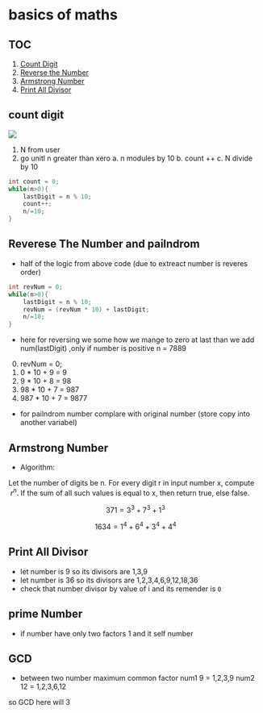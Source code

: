 # basics of maths

## TOC

1. [Count Digit](#count-digit)
2. [Reverse the Number](#reverese-the-number)
3. [Armstrong Number](#armstrong-number)
4. [Print All Divisor](#print-all-divisor)

## count digit

![](https://cdn.discordapp.com/attachments/1242484160547913860/1242484254332682291/diagram-export-21-5-2024-7_56_56-pm.png?ex=664e0122&is=664cafa2&hm=87a0e0cff204cf0894611dc8662fc71c2f8583fbd46666482dea106bec548a0c&)

1. N from user
2. go unitl n greater than xero
   a. n modules by 10
   b. count ++
   c. N divide by 10

```cpp
int count = 0;
while(n>0){
    lastDigit = n % 10;
    count++;
    n/=10;
}
```

## Reverese The Number and pailndrom

- half of the logic from above code (due to extreact number is reveres order)

```cpp
int revNum = 0;
while(n>0){
    lastDigit = n % 10;
    revNum = (revNum * 10) + lastDigit;
    n/=10;
}
```

- here for reversing we some how we mange to zero at last than we add num(lastDigit) ,only if number is positive
  n = 7889

0. revNum = 0;
1. 0 \* 10 + 9 = 9
2. 9 \* 10 + 8 = 98
3. 98 \* 10 + 7 = 987
4. 987 \* 10 + 7 = 9877

- for pailndrom number complare with original number (store copy into another variabel)

## Armstrong Number

- Algorithm:

Let the number of digits be n.
For every digit r in input number x, compute $\ r^{n}$.
If the sum of all such values is equal to x, then return true, else false.

$$
371= 3 ^ {3} + 7 ^ {3} + 1 ^ {3}
$$

$$
1634 = 1 ^ {4} + 6 ^ {4} + 3 ^ {4} + 4 ^ {4}
$$

## Print All Divisor

- let number is 9 so its divisors are 1,3,9
- let number is 36 so its divisors are 1,2,3,4,6,9,12,18,36
- check that number divisor by value of i and its remender is `0`

## prime Number

- if number have only two factors 1 and it self number

## GCD

- between two number maximum common factor
  num1 9 = 1,2,3,9
  num2 12 = 1,2,3,6,12

so GCD here will 3
